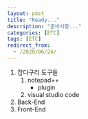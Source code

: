 ```yaml
---
layout: post
title: "Ready..."
description: "준비사항..."
categories: [ETC]
tags: [ETC]
redirect_from:
  - /2020/06/24/
---
```


1. 잡다구리 도구들
	1. notepad++
		- plugin
	1. visual studio code
1. Back-End
1. Front-End

